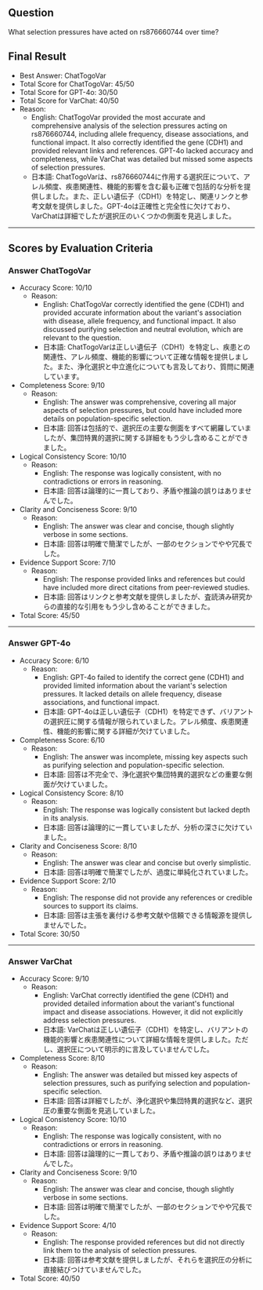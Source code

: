## Question

What selection pressures have acted on rs876660744 over time?

## Final Result

- Best Answer: ChatTogoVar
- Total Score for ChatTogoVar: 45/50
- Total Score for GPT-4o: 30/50
- Total Score for VarChat: 40/50
- Reason:
  - English: ChatTogoVar provided the most accurate and comprehensive analysis of the selection pressures acting on rs876660744, including allele frequency, disease associations, and functional impact. It also correctly identified the gene (CDH1) and provided relevant links and references. GPT-4o lacked accuracy and completeness, while VarChat was detailed but missed some aspects of selection pressures.
  - 日本語: ChatTogoVarは、rs876660744に作用する選択圧について、アレル頻度、疾患関連性、機能的影響を含む最も正確で包括的な分析を提供しました。また、正しい遺伝子（CDH1）を特定し、関連リンクと参考文献を提供しました。GPT-4oは正確性と完全性に欠けており、VarChatは詳細でしたが選択圧のいくつかの側面を見逃しました。

---

## Scores by Evaluation Criteria

### Answer ChatTogoVar
- Accuracy Score: 10/10
  - Reason: 
    - English: ChatTogoVar correctly identified the gene (CDH1) and provided accurate information about the variant's association with disease, allele frequency, and functional impact. It also discussed purifying selection and neutral evolution, which are relevant to the question.
    - 日本語: ChatTogoVarは正しい遺伝子（CDH1）を特定し、疾患との関連性、アレル頻度、機能的影響について正確な情報を提供しました。また、浄化選択と中立進化についても言及しており、質問に関連しています。
- Completeness Score: 9/10
  - Reason: 
    - English: The answer was comprehensive, covering all major aspects of selection pressures, but could have included more details on population-specific selection.
    - 日本語: 回答は包括的で、選択圧の主要な側面をすべて網羅していましたが、集団特異的選択に関する詳細をもう少し含めることができました。
- Logical Consistency Score: 10/10
  - Reason: 
    - English: The response was logically consistent, with no contradictions or errors in reasoning.
    - 日本語: 回答は論理的に一貫しており、矛盾や推論の誤りはありませんでした。
- Clarity and Conciseness Score: 9/10
  - Reason: 
    - English: The answer was clear and concise, though slightly verbose in some sections.
    - 日本語: 回答は明確で簡潔でしたが、一部のセクションでやや冗長でした。
- Evidence Support Score: 7/10
  - Reason: 
    - English: The response provided links and references but could have included more direct citations from peer-reviewed studies.
    - 日本語: 回答はリンクと参考文献を提供しましたが、査読済み研究からの直接的な引用をもう少し含めることができました。
- Total Score: 45/50

---

### Answer GPT-4o
- Accuracy Score: 6/10
  - Reason: 
    - English: GPT-4o failed to identify the correct gene (CDH1) and provided limited information about the variant's selection pressures. It lacked details on allele frequency, disease associations, and functional impact.
    - 日本語: GPT-4oは正しい遺伝子（CDH1）を特定できず、バリアントの選択圧に関する情報が限られていました。アレル頻度、疾患関連性、機能的影響に関する詳細が欠けていました。
- Completeness Score: 6/10
  - Reason: 
    - English: The answer was incomplete, missing key aspects such as purifying selection and population-specific selection.
    - 日本語: 回答は不完全で、浄化選択や集団特異的選択などの重要な側面が欠けていました。
- Logical Consistency Score: 8/10
  - Reason: 
    - English: The response was logically consistent but lacked depth in its analysis.
    - 日本語: 回答は論理的に一貫していましたが、分析の深さに欠けていました。
- Clarity and Conciseness Score: 8/10
  - Reason: 
    - English: The answer was clear and concise but overly simplistic.
    - 日本語: 回答は明確で簡潔でしたが、過度に単純化されていました。
- Evidence Support Score: 2/10
  - Reason: 
    - English: The response did not provide any references or credible sources to support its claims.
    - 日本語: 回答は主張を裏付ける参考文献や信頼できる情報源を提供しませんでした。
- Total Score: 30/50

---

### Answer VarChat
- Accuracy Score: 9/10
  - Reason: 
    - English: VarChat correctly identified the gene (CDH1) and provided detailed information about the variant's functional impact and disease associations. However, it did not explicitly address selection pressures.
    - 日本語: VarChatは正しい遺伝子（CDH1）を特定し、バリアントの機能的影響と疾患関連性について詳細な情報を提供しました。ただし、選択圧について明示的に言及していませんでした。
- Completeness Score: 8/10
  - Reason: 
    - English: The answer was detailed but missed key aspects of selection pressures, such as purifying selection and population-specific selection.
    - 日本語: 回答は詳細でしたが、浄化選択や集団特異的選択など、選択圧の重要な側面を見逃していました。
- Logical Consistency Score: 10/10
  - Reason: 
    - English: The response was logically consistent, with no contradictions or errors in reasoning.
    - 日本語: 回答は論理的に一貫しており、矛盾や推論の誤りはありませんでした。
- Clarity and Conciseness Score: 9/10
  - Reason: 
    - English: The answer was clear and concise, though slightly verbose in some sections.
    - 日本語: 回答は明確で簡潔でしたが、一部のセクションでやや冗長でした。
- Evidence Support Score: 4/10
  - Reason: 
    - English: The response provided references but did not directly link them to the analysis of selection pressures.
    - 日本語: 回答は参考文献を提供しましたが、それらを選択圧の分析に直接結びつけていませんでした。
- Total Score: 40/50